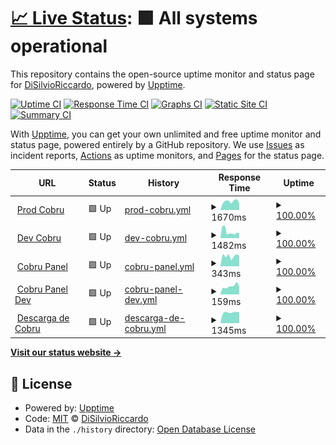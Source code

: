 # [📈 Live Status](https://DiSilvioRiccardo.github.io/cobru-status): <!--live status--> **🟩 All systems operational**

This repository contains the open-source uptime monitor and status page for [DiSilvioRiccardo](https://DiSilvioRiccardo.github.io/cobru-status), powered by [Upptime](https://github.com/upptime/upptime).

[![Uptime CI](https://github.com/koj-co/upptime/workflows/Uptime%20CI/badge.svg)](https://github.com/koj-co/upptime/actions?query=workflow%3A%22Uptime+CI%22)
[![Response Time CI](https://github.com/koj-co/upptime/workflows/Response%20Time%20CI/badge.svg)](https://github.com/koj-co/upptime/actions?query=workflow%3A%22Response+Time+CI%22)
[![Graphs CI](https://github.com/koj-co/upptime/workflows/Graphs%20CI/badge.svg)](https://github.com/koj-co/upptime/actions?query=workflow%3A%22Graphs+CI%22)
[![Static Site CI](https://github.com/koj-co/upptime/workflows/Static%20Site%20CI/badge.svg)](https://github.com/koj-co/upptime/actions?query=workflow%3A%22Static+Site+CI%22)
[![Summary CI](https://github.com/koj-co/upptime/workflows/Summary%20CI/badge.svg)](https://github.com/koj-co/upptime/actions?query=workflow%3A%22Summary+CI%22)

With [Upptime](https://upptime.js.org), you can get your own unlimited and free uptime monitor and status page, powered entirely by a GitHub repository. We use [Issues](https://github.com/DiSilvioRiccardo/cobru-status/issues) as incident reports, [Actions](https://github.com/DiSilvioRiccardo/cobru-status/actions) as uptime monitors, and [Pages](https://DiSilvioRiccardo.github.io/cobru-status) for the status page.

<!--start: status pages-->
<!-- This summary is generated by Upptime (https://github.com/upptime/upptime) -->
<!-- Do not edit this manually, your changes will be overwritten -->
<!-- prettier-ignore -->
| URL | Status | History | Response Time | Uptime |
| --- | ------ | ------- | ------------- | ------ |
| <img alt="" src="https://favicons.githubusercontent.com/prod.cobru.co" height="13"> [Prod Cobru](https://prod.cobru.co) | 🟩 Up | [prod-cobru.yml](https://github.com/trixel/cobru-status/commits/HEAD/history/prod-cobru.yml) | <details><summary><img alt="Response time graph" src="./graphs/prod-cobru/response-time-week.png" height="20"> 1670ms</summary><br><a href="https://trixel.github.io/cobru-status/history/prod-cobru"><img alt="Response time 1971" src="https://img.shields.io/endpoint?url=https%3A%2F%2Fraw.githubusercontent.com%2Ftrixel%2Fcobru-status%2FHEAD%2Fapi%2Fprod-cobru%2Fresponse-time.json"></a><br><a href="https://trixel.github.io/cobru-status/history/prod-cobru"><img alt="24-hour response time 1330" src="https://img.shields.io/endpoint?url=https%3A%2F%2Fraw.githubusercontent.com%2Ftrixel%2Fcobru-status%2FHEAD%2Fapi%2Fprod-cobru%2Fresponse-time-day.json"></a><br><a href="https://trixel.github.io/cobru-status/history/prod-cobru"><img alt="7-day response time 1670" src="https://img.shields.io/endpoint?url=https%3A%2F%2Fraw.githubusercontent.com%2Ftrixel%2Fcobru-status%2FHEAD%2Fapi%2Fprod-cobru%2Fresponse-time-week.json"></a><br><a href="https://trixel.github.io/cobru-status/history/prod-cobru"><img alt="30-day response time 4016" src="https://img.shields.io/endpoint?url=https%3A%2F%2Fraw.githubusercontent.com%2Ftrixel%2Fcobru-status%2FHEAD%2Fapi%2Fprod-cobru%2Fresponse-time-month.json"></a><br><a href="https://trixel.github.io/cobru-status/history/prod-cobru"><img alt="1-year response time 1971" src="https://img.shields.io/endpoint?url=https%3A%2F%2Fraw.githubusercontent.com%2Ftrixel%2Fcobru-status%2FHEAD%2Fapi%2Fprod-cobru%2Fresponse-time-year.json"></a></details> | <details><summary><a href="https://trixel.github.io/cobru-status/history/prod-cobru">100.00%</a></summary><a href="https://trixel.github.io/cobru-status/history/prod-cobru"><img alt="All-time uptime 100.00%" src="https://img.shields.io/endpoint?url=https%3A%2F%2Fraw.githubusercontent.com%2Ftrixel%2Fcobru-status%2FHEAD%2Fapi%2Fprod-cobru%2Fuptime.json"></a><br><a href="https://trixel.github.io/cobru-status/history/prod-cobru"><img alt="24-hour uptime 100.00%" src="https://img.shields.io/endpoint?url=https%3A%2F%2Fraw.githubusercontent.com%2Ftrixel%2Fcobru-status%2FHEAD%2Fapi%2Fprod-cobru%2Fuptime-day.json"></a><br><a href="https://trixel.github.io/cobru-status/history/prod-cobru"><img alt="7-day uptime 100.00%" src="https://img.shields.io/endpoint?url=https%3A%2F%2Fraw.githubusercontent.com%2Ftrixel%2Fcobru-status%2FHEAD%2Fapi%2Fprod-cobru%2Fuptime-week.json"></a><br><a href="https://trixel.github.io/cobru-status/history/prod-cobru"><img alt="30-day uptime 100.00%" src="https://img.shields.io/endpoint?url=https%3A%2F%2Fraw.githubusercontent.com%2Ftrixel%2Fcobru-status%2FHEAD%2Fapi%2Fprod-cobru%2Fuptime-month.json"></a><br><a href="https://trixel.github.io/cobru-status/history/prod-cobru"><img alt="1-year uptime 100.00%" src="https://img.shields.io/endpoint?url=https%3A%2F%2Fraw.githubusercontent.com%2Ftrixel%2Fcobru-status%2FHEAD%2Fapi%2Fprod-cobru%2Fuptime-year.json"></a></details>
| <img alt="" src="https://favicons.githubusercontent.com/dev.cobru.co" height="13"> [Dev Cobru](https://dev.cobru.co) | 🟩 Up | [dev-cobru.yml](https://github.com/trixel/cobru-status/commits/HEAD/history/dev-cobru.yml) | <details><summary><img alt="Response time graph" src="./graphs/dev-cobru/response-time-week.png" height="20"> 1482ms</summary><br><a href="https://trixel.github.io/cobru-status/history/dev-cobru"><img alt="Response time 1368" src="https://img.shields.io/endpoint?url=https%3A%2F%2Fraw.githubusercontent.com%2Ftrixel%2Fcobru-status%2FHEAD%2Fapi%2Fdev-cobru%2Fresponse-time.json"></a><br><a href="https://trixel.github.io/cobru-status/history/dev-cobru"><img alt="24-hour response time 1265" src="https://img.shields.io/endpoint?url=https%3A%2F%2Fraw.githubusercontent.com%2Ftrixel%2Fcobru-status%2FHEAD%2Fapi%2Fdev-cobru%2Fresponse-time-day.json"></a><br><a href="https://trixel.github.io/cobru-status/history/dev-cobru"><img alt="7-day response time 1482" src="https://img.shields.io/endpoint?url=https%3A%2F%2Fraw.githubusercontent.com%2Ftrixel%2Fcobru-status%2FHEAD%2Fapi%2Fdev-cobru%2Fresponse-time-week.json"></a><br><a href="https://trixel.github.io/cobru-status/history/dev-cobru"><img alt="30-day response time 2534" src="https://img.shields.io/endpoint?url=https%3A%2F%2Fraw.githubusercontent.com%2Ftrixel%2Fcobru-status%2FHEAD%2Fapi%2Fdev-cobru%2Fresponse-time-month.json"></a><br><a href="https://trixel.github.io/cobru-status/history/dev-cobru"><img alt="1-year response time 1368" src="https://img.shields.io/endpoint?url=https%3A%2F%2Fraw.githubusercontent.com%2Ftrixel%2Fcobru-status%2FHEAD%2Fapi%2Fdev-cobru%2Fresponse-time-year.json"></a></details> | <details><summary><a href="https://trixel.github.io/cobru-status/history/dev-cobru">100.00%</a></summary><a href="https://trixel.github.io/cobru-status/history/dev-cobru"><img alt="All-time uptime 100.00%" src="https://img.shields.io/endpoint?url=https%3A%2F%2Fraw.githubusercontent.com%2Ftrixel%2Fcobru-status%2FHEAD%2Fapi%2Fdev-cobru%2Fuptime.json"></a><br><a href="https://trixel.github.io/cobru-status/history/dev-cobru"><img alt="24-hour uptime 100.00%" src="https://img.shields.io/endpoint?url=https%3A%2F%2Fraw.githubusercontent.com%2Ftrixel%2Fcobru-status%2FHEAD%2Fapi%2Fdev-cobru%2Fuptime-day.json"></a><br><a href="https://trixel.github.io/cobru-status/history/dev-cobru"><img alt="7-day uptime 100.00%" src="https://img.shields.io/endpoint?url=https%3A%2F%2Fraw.githubusercontent.com%2Ftrixel%2Fcobru-status%2FHEAD%2Fapi%2Fdev-cobru%2Fuptime-week.json"></a><br><a href="https://trixel.github.io/cobru-status/history/dev-cobru"><img alt="30-day uptime 100.00%" src="https://img.shields.io/endpoint?url=https%3A%2F%2Fraw.githubusercontent.com%2Ftrixel%2Fcobru-status%2FHEAD%2Fapi%2Fdev-cobru%2Fuptime-month.json"></a><br><a href="https://trixel.github.io/cobru-status/history/dev-cobru"><img alt="1-year uptime 100.00%" src="https://img.shields.io/endpoint?url=https%3A%2F%2Fraw.githubusercontent.com%2Ftrixel%2Fcobru-status%2FHEAD%2Fapi%2Fdev-cobru%2Fuptime-year.json"></a></details>
| <img alt="" src="https://favicons.githubusercontent.com/panel.cobru.co" height="13"> [Cobru Panel](https://panel.cobru.co) | 🟩 Up | [cobru-panel.yml](https://github.com/trixel/cobru-status/commits/HEAD/history/cobru-panel.yml) | <details><summary><img alt="Response time graph" src="./graphs/cobru-panel/response-time-week.png" height="20"> 343ms</summary><br><a href="https://trixel.github.io/cobru-status/history/cobru-panel"><img alt="Response time 498" src="https://img.shields.io/endpoint?url=https%3A%2F%2Fraw.githubusercontent.com%2Ftrixel%2Fcobru-status%2FHEAD%2Fapi%2Fcobru-panel%2Fresponse-time.json"></a><br><a href="https://trixel.github.io/cobru-status/history/cobru-panel"><img alt="24-hour response time 892" src="https://img.shields.io/endpoint?url=https%3A%2F%2Fraw.githubusercontent.com%2Ftrixel%2Fcobru-status%2FHEAD%2Fapi%2Fcobru-panel%2Fresponse-time-day.json"></a><br><a href="https://trixel.github.io/cobru-status/history/cobru-panel"><img alt="7-day response time 343" src="https://img.shields.io/endpoint?url=https%3A%2F%2Fraw.githubusercontent.com%2Ftrixel%2Fcobru-status%2FHEAD%2Fapi%2Fcobru-panel%2Fresponse-time-week.json"></a><br><a href="https://trixel.github.io/cobru-status/history/cobru-panel"><img alt="30-day response time 1186" src="https://img.shields.io/endpoint?url=https%3A%2F%2Fraw.githubusercontent.com%2Ftrixel%2Fcobru-status%2FHEAD%2Fapi%2Fcobru-panel%2Fresponse-time-month.json"></a><br><a href="https://trixel.github.io/cobru-status/history/cobru-panel"><img alt="1-year response time 498" src="https://img.shields.io/endpoint?url=https%3A%2F%2Fraw.githubusercontent.com%2Ftrixel%2Fcobru-status%2FHEAD%2Fapi%2Fcobru-panel%2Fresponse-time-year.json"></a></details> | <details><summary><a href="https://trixel.github.io/cobru-status/history/cobru-panel">100.00%</a></summary><a href="https://trixel.github.io/cobru-status/history/cobru-panel"><img alt="All-time uptime 100.00%" src="https://img.shields.io/endpoint?url=https%3A%2F%2Fraw.githubusercontent.com%2Ftrixel%2Fcobru-status%2FHEAD%2Fapi%2Fcobru-panel%2Fuptime.json"></a><br><a href="https://trixel.github.io/cobru-status/history/cobru-panel"><img alt="24-hour uptime 100.00%" src="https://img.shields.io/endpoint?url=https%3A%2F%2Fraw.githubusercontent.com%2Ftrixel%2Fcobru-status%2FHEAD%2Fapi%2Fcobru-panel%2Fuptime-day.json"></a><br><a href="https://trixel.github.io/cobru-status/history/cobru-panel"><img alt="7-day uptime 100.00%" src="https://img.shields.io/endpoint?url=https%3A%2F%2Fraw.githubusercontent.com%2Ftrixel%2Fcobru-status%2FHEAD%2Fapi%2Fcobru-panel%2Fuptime-week.json"></a><br><a href="https://trixel.github.io/cobru-status/history/cobru-panel"><img alt="30-day uptime 100.00%" src="https://img.shields.io/endpoint?url=https%3A%2F%2Fraw.githubusercontent.com%2Ftrixel%2Fcobru-status%2FHEAD%2Fapi%2Fcobru-panel%2Fuptime-month.json"></a><br><a href="https://trixel.github.io/cobru-status/history/cobru-panel"><img alt="1-year uptime 100.00%" src="https://img.shields.io/endpoint?url=https%3A%2F%2Fraw.githubusercontent.com%2Ftrixel%2Fcobru-status%2FHEAD%2Fapi%2Fcobru-panel%2Fuptime-year.json"></a></details>
| <img alt="" src="https://favicons.githubusercontent.com/dev.panel.cobru.co" height="13"> [Cobru Panel Dev](https://dev.panel.cobru.co) | 🟩 Up | [cobru-panel-dev.yml](https://github.com/trixel/cobru-status/commits/HEAD/history/cobru-panel-dev.yml) | <details><summary><img alt="Response time graph" src="./graphs/cobru-panel-dev/response-time-week.png" height="20"> 159ms</summary><br><a href="https://trixel.github.io/cobru-status/history/cobru-panel-dev"><img alt="Response time 500" src="https://img.shields.io/endpoint?url=https%3A%2F%2Fraw.githubusercontent.com%2Ftrixel%2Fcobru-status%2FHEAD%2Fapi%2Fcobru-panel-dev%2Fresponse-time.json"></a><br><a href="https://trixel.github.io/cobru-status/history/cobru-panel-dev"><img alt="24-hour response time 160" src="https://img.shields.io/endpoint?url=https%3A%2F%2Fraw.githubusercontent.com%2Ftrixel%2Fcobru-status%2FHEAD%2Fapi%2Fcobru-panel-dev%2Fresponse-time-day.json"></a><br><a href="https://trixel.github.io/cobru-status/history/cobru-panel-dev"><img alt="7-day response time 159" src="https://img.shields.io/endpoint?url=https%3A%2F%2Fraw.githubusercontent.com%2Ftrixel%2Fcobru-status%2FHEAD%2Fapi%2Fcobru-panel-dev%2Fresponse-time-week.json"></a><br><a href="https://trixel.github.io/cobru-status/history/cobru-panel-dev"><img alt="30-day response time 1792" src="https://img.shields.io/endpoint?url=https%3A%2F%2Fraw.githubusercontent.com%2Ftrixel%2Fcobru-status%2FHEAD%2Fapi%2Fcobru-panel-dev%2Fresponse-time-month.json"></a><br><a href="https://trixel.github.io/cobru-status/history/cobru-panel-dev"><img alt="1-year response time 500" src="https://img.shields.io/endpoint?url=https%3A%2F%2Fraw.githubusercontent.com%2Ftrixel%2Fcobru-status%2FHEAD%2Fapi%2Fcobru-panel-dev%2Fresponse-time-year.json"></a></details> | <details><summary><a href="https://trixel.github.io/cobru-status/history/cobru-panel-dev">100.00%</a></summary><a href="https://trixel.github.io/cobru-status/history/cobru-panel-dev"><img alt="All-time uptime 99.99%" src="https://img.shields.io/endpoint?url=https%3A%2F%2Fraw.githubusercontent.com%2Ftrixel%2Fcobru-status%2FHEAD%2Fapi%2Fcobru-panel-dev%2Fuptime.json"></a><br><a href="https://trixel.github.io/cobru-status/history/cobru-panel-dev"><img alt="24-hour uptime 100.00%" src="https://img.shields.io/endpoint?url=https%3A%2F%2Fraw.githubusercontent.com%2Ftrixel%2Fcobru-status%2FHEAD%2Fapi%2Fcobru-panel-dev%2Fuptime-day.json"></a><br><a href="https://trixel.github.io/cobru-status/history/cobru-panel-dev"><img alt="7-day uptime 100.00%" src="https://img.shields.io/endpoint?url=https%3A%2F%2Fraw.githubusercontent.com%2Ftrixel%2Fcobru-status%2FHEAD%2Fapi%2Fcobru-panel-dev%2Fuptime-week.json"></a><br><a href="https://trixel.github.io/cobru-status/history/cobru-panel-dev"><img alt="30-day uptime 100.00%" src="https://img.shields.io/endpoint?url=https%3A%2F%2Fraw.githubusercontent.com%2Ftrixel%2Fcobru-status%2FHEAD%2Fapi%2Fcobru-panel-dev%2Fuptime-month.json"></a><br><a href="https://trixel.github.io/cobru-status/history/cobru-panel-dev"><img alt="1-year uptime 99.99%" src="https://img.shields.io/endpoint?url=https%3A%2F%2Fraw.githubusercontent.com%2Ftrixel%2Fcobru-status%2FHEAD%2Fapi%2Fcobru-panel-dev%2Fuptime-year.json"></a></details>
| <img alt="" src="https://favicons.githubusercontent.com/cobru.co" height="13"> [Descarga de Cobru](https://cobru.co/descargar) | 🟩 Up | [descarga-de-cobru.yml](https://github.com/trixel/cobru-status/commits/HEAD/history/descarga-de-cobru.yml) | <details><summary><img alt="Response time graph" src="./graphs/descarga-de-cobru/response-time-week.png" height="20"> 1345ms</summary><br><a href="https://trixel.github.io/cobru-status/history/descarga-de-cobru"><img alt="Response time 1281" src="https://img.shields.io/endpoint?url=https%3A%2F%2Fraw.githubusercontent.com%2Ftrixel%2Fcobru-status%2FHEAD%2Fapi%2Fdescarga-de-cobru%2Fresponse-time.json"></a><br><a href="https://trixel.github.io/cobru-status/history/descarga-de-cobru"><img alt="24-hour response time 1391" src="https://img.shields.io/endpoint?url=https%3A%2F%2Fraw.githubusercontent.com%2Ftrixel%2Fcobru-status%2FHEAD%2Fapi%2Fdescarga-de-cobru%2Fresponse-time-day.json"></a><br><a href="https://trixel.github.io/cobru-status/history/descarga-de-cobru"><img alt="7-day response time 1345" src="https://img.shields.io/endpoint?url=https%3A%2F%2Fraw.githubusercontent.com%2Ftrixel%2Fcobru-status%2FHEAD%2Fapi%2Fdescarga-de-cobru%2Fresponse-time-week.json"></a><br><a href="https://trixel.github.io/cobru-status/history/descarga-de-cobru"><img alt="30-day response time 1548" src="https://img.shields.io/endpoint?url=https%3A%2F%2Fraw.githubusercontent.com%2Ftrixel%2Fcobru-status%2FHEAD%2Fapi%2Fdescarga-de-cobru%2Fresponse-time-month.json"></a><br><a href="https://trixel.github.io/cobru-status/history/descarga-de-cobru"><img alt="1-year response time 1281" src="https://img.shields.io/endpoint?url=https%3A%2F%2Fraw.githubusercontent.com%2Ftrixel%2Fcobru-status%2FHEAD%2Fapi%2Fdescarga-de-cobru%2Fresponse-time-year.json"></a></details> | <details><summary><a href="https://trixel.github.io/cobru-status/history/descarga-de-cobru">100.00%</a></summary><a href="https://trixel.github.io/cobru-status/history/descarga-de-cobru"><img alt="All-time uptime 100.00%" src="https://img.shields.io/endpoint?url=https%3A%2F%2Fraw.githubusercontent.com%2Ftrixel%2Fcobru-status%2FHEAD%2Fapi%2Fdescarga-de-cobru%2Fuptime.json"></a><br><a href="https://trixel.github.io/cobru-status/history/descarga-de-cobru"><img alt="24-hour uptime 100.00%" src="https://img.shields.io/endpoint?url=https%3A%2F%2Fraw.githubusercontent.com%2Ftrixel%2Fcobru-status%2FHEAD%2Fapi%2Fdescarga-de-cobru%2Fuptime-day.json"></a><br><a href="https://trixel.github.io/cobru-status/history/descarga-de-cobru"><img alt="7-day uptime 100.00%" src="https://img.shields.io/endpoint?url=https%3A%2F%2Fraw.githubusercontent.com%2Ftrixel%2Fcobru-status%2FHEAD%2Fapi%2Fdescarga-de-cobru%2Fuptime-week.json"></a><br><a href="https://trixel.github.io/cobru-status/history/descarga-de-cobru"><img alt="30-day uptime 100.00%" src="https://img.shields.io/endpoint?url=https%3A%2F%2Fraw.githubusercontent.com%2Ftrixel%2Fcobru-status%2FHEAD%2Fapi%2Fdescarga-de-cobru%2Fuptime-month.json"></a><br><a href="https://trixel.github.io/cobru-status/history/descarga-de-cobru"><img alt="1-year uptime 100.00%" src="https://img.shields.io/endpoint?url=https%3A%2F%2Fraw.githubusercontent.com%2Ftrixel%2Fcobru-status%2FHEAD%2Fapi%2Fdescarga-de-cobru%2Fuptime-year.json"></a></details>

<!--end: status pages-->

[**Visit our status website →**](https://DiSilvioRiccardo.github.io/cobru-status)

## 📄 License

- Powered by: [Upptime](https://github.com/upptime/upptime)
- Code: [MIT](./LICENSE) © [DiSilvioRiccardo](https://DiSilvioRiccardo.github.io/cobru-status)
- Data in the `./history` directory: [Open Database License](https://opendatacommons.org/licenses/odbl/1-0/)
